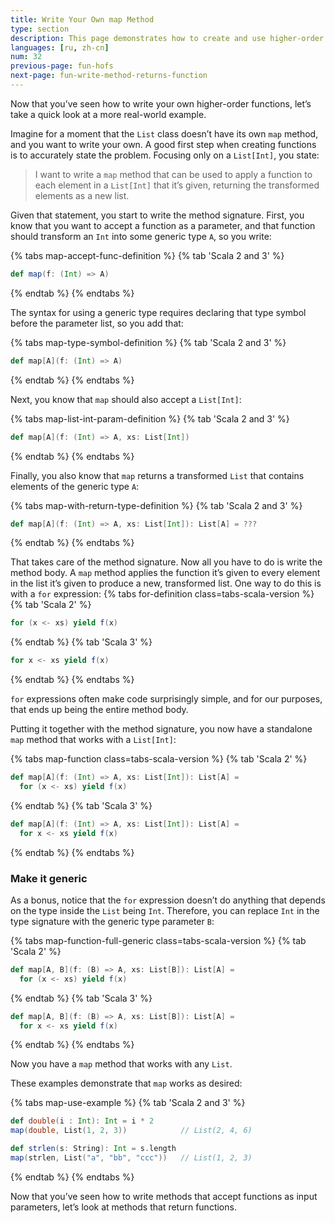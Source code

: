 ```yaml
---
title: Write Your Own map Method
type: section
description: This page demonstrates how to create and use higher-order functions in Scala.
languages: [ru, zh-cn]
num: 32
previous-page: fun-hofs
next-page: fun-write-method-returns-function
---
```



Now that you’ve seen how to write your own higher-order functions, let’s take a quick look at a more real-world example.

Imagine for a moment that the `List` class doesn’t have its own `map` method, and you want to write your own.
A good first step when creating functions is to accurately state the problem.
Focusing only on a `List[Int]`, you state:

> I want to write a `map` method that can be used to apply a function to each element in a `List[Int]` that it’s given, returning the transformed elements as a new list.

Given that statement, you start to write the method signature.
First, you know that you want to accept a function as a parameter, and that function should transform an `Int` into some generic type `A`, so you write:

{% tabs map-accept-func-definition %}
{% tab 'Scala 2 and 3' %}
```scala
def map(f: (Int) => A)
```
{% endtab %}
{% endtabs %}

The syntax for using a generic type requires declaring that type symbol before the parameter list, so you add that:

{% tabs map-type-symbol-definition %}
{% tab 'Scala 2 and 3' %}
```scala
def map[A](f: (Int) => A)
```
{% endtab %}
{% endtabs %}

Next, you know that `map` should also accept a `List[Int]`:

{% tabs map-list-int-param-definition %}
{% tab 'Scala 2 and 3' %}
```scala
def map[A](f: (Int) => A, xs: List[Int])
```
{% endtab %}
{% endtabs %}

Finally, you also know that `map` returns a transformed `List` that contains elements of the generic type `A`:

{% tabs map-with-return-type-definition %}
{% tab 'Scala 2 and 3' %}
```scala
def map[A](f: (Int) => A, xs: List[Int]): List[A] = ???
```
{% endtab %}
{% endtabs %}

That takes care of the method signature.
Now all you have to do is write the method body.
A `map` method applies the function it’s given to every element in the list it’s given to produce a new, transformed list.
One way to do this is with a `for` expression:
{% tabs for-definition class=tabs-scala-version %}
{% tab 'Scala 2' %}
```scala
for (x <- xs) yield f(x)
```
{% endtab %}
{% tab 'Scala 3' %}
```scala
for x <- xs yield f(x)
```
{% endtab %}
{% endtabs %}

`for` expressions often make code surprisingly simple, and for our purposes, that ends up being the entire method body.

Putting it together with the method signature, you now have a standalone `map` method that works with a `List[Int]`:

{% tabs map-function class=tabs-scala-version %}
{% tab 'Scala 2' %}
```scala
def map[A](f: (Int) => A, xs: List[Int]): List[A] =
  for (x <- xs) yield f(x)
```
{% endtab %}
{% tab 'Scala 3' %}
```scala
def map[A](f: (Int) => A, xs: List[Int]): List[A] =
  for x <- xs yield f(x)
```
{% endtab %}
{% endtabs %}


### Make it generic

As a bonus, notice that the `for` expression doesn’t do anything that depends on the type inside the `List` being `Int`.
Therefore, you can replace `Int` in the type signature with the generic type parameter `B`:

{% tabs map-function-full-generic class=tabs-scala-version %}
{% tab 'Scala 2' %}
```scala
def map[A, B](f: (B) => A, xs: List[B]): List[A] =
  for (x <- xs) yield f(x)
```
{% endtab %}
{% tab 'Scala 3' %}
```scala
def map[A, B](f: (B) => A, xs: List[B]): List[A] =
  for x <- xs yield f(x)
```
{% endtab %}
{% endtabs %}

Now you have a `map` method that works with any `List`.

These examples demonstrate that `map` works as desired:

{% tabs map-use-example %}
{% tab 'Scala 2 and 3' %}
```scala
def double(i : Int): Int = i * 2
map(double, List(1, 2, 3))            // List(2, 4, 6)

def strlen(s: String): Int = s.length
map(strlen, List("a", "bb", "ccc"))   // List(1, 2, 3)
```
{% endtab %}
{% endtabs %}

Now that you’ve seen how to write methods that accept functions as input parameters, let’s look at methods that return functions.


